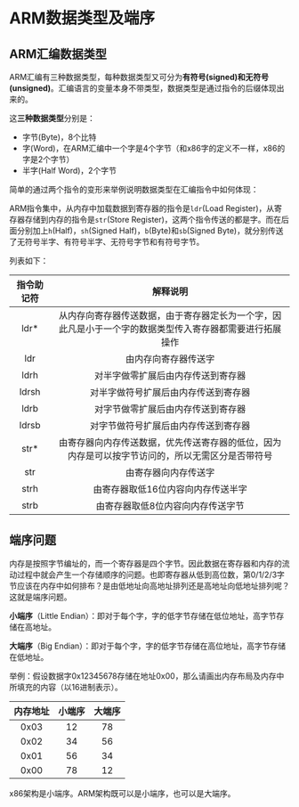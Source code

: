 # ARM数据类型及端序

## ARM汇编数据类型

ARM汇编有三种数据类型，每种数据类型又可分为**有符号(signed)**和**无符号(unsigned)**。汇编语言的变量本身不带类型，数据类型是通过指令的后缀体现出来的。

这**三种数据类型**分别是：

- 字节(Byte)，8个比特
- 字(Word)，在ARM汇编中一个字是4个字节（和x86字的定义不一样，x86的字是2个字节）
- 半字(Half Word)，2个字节

简单的通过两个指令的变形来举例说明数据类型在汇编指令中如何体现：

ARM指令集中，从内存中加载数据到寄存器的指令是`ldr`(Load Register)，从寄存器存储到内存的指令是`str`(Store Register)，这两个指令传送的都是字。而在后面分别加上`h`(Half)，`sh`(Signed Half)，`b`(Byte)和`sb`(Signed Byte)，就分别传送了无符号半字、有符号半字、无符号字节和有符号字节。

列表如下：

|指令助记符|解释说明|
|:------:|:-----:|
|ldr\*|从内存向寄存器传送数据，由于寄存器定长为一个字，因此凡是小于一个字的数据类型传入寄存器都需要进行拓展操作|
|ldr|由内存向寄存器传送字|
|ldrh|对半字做零扩展后由内存传送到寄存器|
|ldrsh|对半字做符号扩展后由内存传送到寄存器|
|ldrb|对字节做零扩展后由内存传送到寄存器|
|ldrsb|对字节做符号扩展后由内存传送到寄存器|
|str\*|由寄存器向内存传送数据，优先传送寄存器的低位，因为内存是可以按字节访问的，所以无需区分是否带符号|
|str|由寄存器向内存传送字|
|strh|由寄存器取低16位内容向内存传送半字|
|strb|由寄存器取低8位内容向内存传送字节|

## 端序问题

内存是按照字节编址的，而一个寄存器是四个字节。因此数据在寄存器和内存的流动过程中就会产生一个存储顺序的问题。也即寄存器从低到高位数，第0/1/2/3字节应该在内存中如何排布？是由低地址向高地址排列还是高地址向低地址排列呢？这就是端序问题。

**小端序**（Little Endian）：即对于每个字，字的低字节存储在低位地址，高字节存储在高地址。

**大端序**（Big Endian）：即对于每个字，字的低字节存储在高位地址，高字节存储在低地址。

举例：假设数据字0x12345678存储在地址0x00，那么请画出内存布局及内存中所填充的内容（以16进制表示）。

|内存地址|小端序|大端序|
|:-:|:-:|:-:|
|0x03|12|78|
|0x02|34|56|
|0x01|56|34|
|0x00|78|12|

x86架构是小端序。ARM架构既可以是小端序，也可以是大端序。